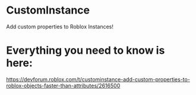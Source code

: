 # CustomInstance
Add custom properties to Roblox Instances!

# Everything you need to know is here:
https://devforum.roblox.com/t/custominstance-add-custom-properties-to-roblox-objects-faster-than-attributes/2616500
